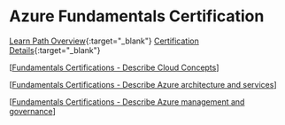 # Azure Fundamentals Certification

[Learn Path Overview](https://learn.microsoft.com/en-us/collections/n6ga8m0jkgrwk){:target="_blank"}
[Certification Details](https://learn.microsoft.com/en-us/credentials/certifications/azure-fundamentals/){:target="_blank"}

[[Fundamentals Certifications - Describe Cloud Concepts]]

[[Fundamentals Certifications - Describe Azure architecture and services]]

[[Fundamentals Certifications - Describe Azure management and governance]]



[//begin]: # "Autogenerated link references for markdown compatibility"
[Fundamentals Certifications - Describe Cloud Concepts]: <Fundamentals Certifications - Describe Cloud Concepts> "Fundamentals Certifications - Describe Cloud Concepts"
[Fundamentals Certifications - Describe Azure architecture and services]: <Fundamentals Certifications - Describe Azure architecture and services> "Fundamentals Certifications - Describe Azure architecture and services"
[Fundamentals Certifications - Describe Azure management and governance]: <Fundamentals Certifications - Describe Azure management and governance> "Fundamentals Certifications - Describe Azure management and governance"
[//end]: # "Autogenerated link references"
